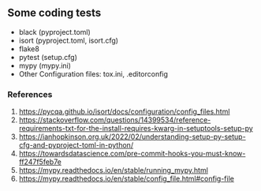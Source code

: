 ## Some coding tests
- black (pyproject.toml)
- isort (pyproject.toml, isort.cfg)
- flake8
- pytest (setup.cfg)
- mypy (mypy.ini)
- Other Configuration files: tox.ini, .editorconfig

### References
1. https://pycqa.github.io/isort/docs/configuration/config_files.html
2. https://stackoverflow.com/questions/14399534/reference-requirements-txt-for-the-install-requires-kwarg-in-setuptools-setup-py
3. https://ianhopkinson.org.uk/2022/02/understanding-setup-py-setup-cfg-and-pyproject-toml-in-python/
4. https://towardsdatascience.com/pre-commit-hooks-you-must-know-ff247f5feb7e
5. https://mypy.readthedocs.io/en/stable/running_mypy.html
6. https://mypy.readthedocs.io/en/stable/config_file.html#config-file
